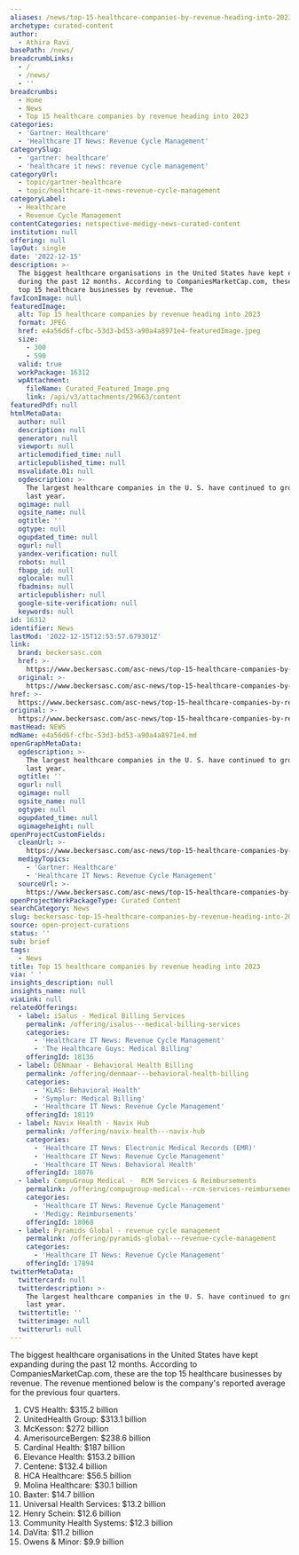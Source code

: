 ```yaml
---
aliases: /news/top-15-healthcare-companies-by-revenue-heading-into-2023
archetype: curated-content
author:
  - Athira Ravi
basePath: /news/
breadcrumbLinks:
  - /
  - /news/
  - ''
breadcrumbs:
  - Home
  - News
  - Top 15 healthcare companies by revenue heading into 2023
categories:
  - 'Gartner: Healthcare'
  - 'Healthcare IT News: Revenue Cycle Management'
categorySlug:
  - 'gartner: healthcare'
  - 'healthcare it news: revenue cycle management'
categoryUrl:
  - topic/gartner-healthcare
  - topic/healthcare-it-news-revenue-cycle-management
categoryLabel:
  - Healthcare
  - Revenue Cycle Management
contentCategories: netspective-medigy-news-curated-content
institution: null
offering: null
layOut: single
date: '2022-12-15'
description: >-
  The biggest healthcare organisations in the United States have kept expanding
  during the past 12 months. According to CompaniesMarketCap.com, these are the
  top 15 healthcare businesses by revenue. The
favIconImage: null
featuredImage:
  alt: Top 15 healthcare companies by revenue heading into 2023
  format: JPEG
  href: e4a56d6f-cfbc-53d3-bd53-a90a4a8971e4-featuredImage.jpeg
  size:
    - 300
    - 590
  valid: true
  workPackage: 16312
  wpAttachment:
    fileName: Curated_Featured_Image.png
    link: /api/v3/attachments/29663/content
featuredPdf: null
htmlMetaData:
  author: null
  description: null
  generator: null
  viewport: null
  articlemodified_time: null
  articlepublished_time: null
  msvalidate.01: null
  ogdescription: >-
    The largest healthcare companies in the U. S. have continued to grow in the
    last year.
  ogimage: null
  ogsite_name: null
  ogtitle: ''
  ogtype: null
  ogupdated_time: null
  ogurl: null
  yandex-verification: null
  robots: null
  fbapp_id: null
  oglocale: null
  fbadmins: null
  articlepublisher: null
  google-site-verification: null
  keywords: null
id: 16312
identifier: News
lastMod: '2022-12-15T12:53:57.679301Z'
link:
  brand: beckersasc.com
  href: >-
    https://www.beckersasc.com/asc-news/top-15-healthcare-companies-by-revenue-heading-into-2023.html
  original: >-
    https://www.beckersasc.com/asc-news/top-15-healthcare-companies-by-revenue-heading-into-2023.html
href: >-
  https://www.beckersasc.com/asc-news/top-15-healthcare-companies-by-revenue-heading-into-2023.html
original: >-
  https://www.beckersasc.com/asc-news/top-15-healthcare-companies-by-revenue-heading-into-2023.html
mastHead: NEWS
mdName: e4a56d6f-cfbc-53d3-bd53-a90a4a8971e4.md
openGraphMetaData:
  ogdescription: >-
    The largest healthcare companies in the U. S. have continued to grow in the
    last year.
  ogtitle: ''
  ogurl: null
  ogimage: null
  ogsite_name: null
  ogtype: null
  ogupdated_time: null
  ogimageheight: null
openProjectCustomFields:
  cleanUrl: >-
    https://www.beckersasc.com/asc-news/top-15-healthcare-companies-by-revenue-heading-into-2023.html
  medigyTopics:
    - 'Gartner: Healthcare'
    - 'Healthcare IT News: Revenue Cycle Management'
  sourceUrl: >-
    https://www.beckersasc.com/asc-news/top-15-healthcare-companies-by-revenue-heading-into-2023.html
openProjectWorkPackageType: Curated Content
searchCategory: News
slug: beckersasc-top-15-healthcare-companies-by-revenue-heading-into-2023
source: open-project-curations
status: ''
sub: brief
tags:
  - News
title: Top 15 healthcare companies by revenue heading into 2023
via: ' '
insights_description: null
insights_name: null
viaLink: null
relatedOfferings:
  - label: iSalus - Medical Billing Services
    permalink: /offering/isalus---medical-billing-services
    categories:
      - 'Healthcare IT News: Revenue Cycle Management'
      - 'The Healthcare Guys: Medical Billing'
    offeringId: 18136
  - label: DENmaar - Behavioral Health Billing
    permalink: /offering/denmaar---behavioral-health-billing
    categories:
      - 'KLAS: Behavioral Health'
      - 'Symplur: Medical Billing'
      - 'Healthcare IT News: Revenue Cycle Management'
    offeringId: 18119
  - label: Navix Health - Navix Hub
    permalink: /offering/navix-health---navix-hub
    categories:
      - 'Healthcare IT News: Electronic Medical Records (EMR)'
      - 'Healthcare IT News: Revenue Cycle Management'
      - 'Healthcare IT News: Behavioral Health'
    offeringId: 18076
  - label: CompuGroup Medical -  RCM Services & Reimbursements
    permalink: /offering/compugroup-medical---rcm-services-reimbursements
    categories:
      - 'Healthcare IT News: Revenue Cycle Management'
      - 'Medigy: Reimbursements'
    offeringId: 18068
  - label: Pyramids Global - revenue cycle management
    permalink: /offering/pyramids-global---revenue-cycle-management
    categories:
      - 'Healthcare IT News: Revenue Cycle Management'
    offeringId: 17894
twitterMetaData:
  twittercard: null
  twitterdescription: >-
    The largest healthcare companies in the U. S. have continued to grow in the
    last year.
  twittertitle: ''
  twitterimage: null
  twitterurl: null
---
```

<p>The biggest healthcare organisations in the United States have kept expanding during the past 12 months. According to CompaniesMarketCap.com, these are the top 15 healthcare businesses by revenue. The revenue mentioned below is the company's reported average for the previous four quarters.</p><ol><li>CVS Health: $315.2 billion</li><li>UnitedHealth Group: $313.1 billion</li><li>McKesson: $272 billion</li><li>AmerisourceBergen: $238.6 billion</li><li>Cardinal Health: $187 billion</li><li>Elevance Health: $153.2 billion</li><li>Centene: $132.4 billion</li><li>HCA Healthcare: $56.5 billion</li><li>Molina Healthcare: $30.1 billion</li><li>Baxter: $14.7 billion</li><li>Universal Health Services: $13.2 billion</li><li>Henry Schein: $12.6 billion</li><li>Community Health Systems: $12.3 billion</li><li>DaVita: $11.2 billion</li><li>Owens &amp; Minor: $9.9 billion</li></ol>